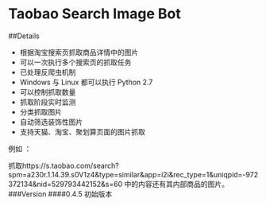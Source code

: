 # Taobao Search Image Bot


##Details
+ 根据淘宝搜索页抓取商品详情中的图片
+ 可以一次执行多个搜索页的抓取任务
+ 已处理反爬虫机制
+ Windows 与 Linux 都可以执行 Python 2.7
+ 可以控制抓取数量
+ 抓取阶段实时监测
+ 分类抓取图片
+ 自动筛选装饰性图片
+ 支持天猫、淘宝、聚划算页面的图片抓取

例如 ：

抓取https://s.taobao.com/search?spm=a230r.1.14.39.s0V1z4&type=similar&app=i2i&rec_type=1&uniqpid=-972372134&nid=529793442152&s=60
中的内容还有其内部商品的图片。
###Version
####0.4.5
初始版本 
